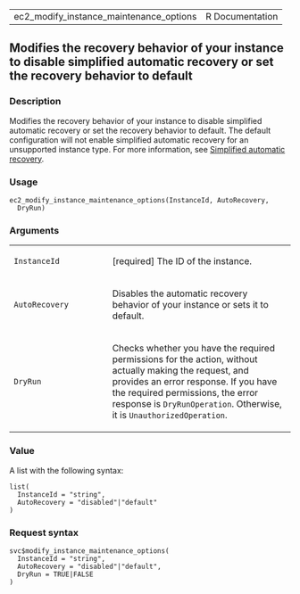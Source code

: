 <table style="width: 100%;">
<tbody>
<tr class="odd">
<td>ec2_modify_instance_maintenance_options</td>
<td style="text-align: right;">R Documentation</td>
</tr>
</tbody>
</table>

## Modifies the recovery behavior of your instance to disable simplified automatic recovery or set the recovery behavior to default

### Description

Modifies the recovery behavior of your instance to disable simplified
automatic recovery or set the recovery behavior to default. The default
configuration will not enable simplified automatic recovery for an
unsupported instance type. For more information, see [Simplified
automatic
recovery](https://docs.aws.amazon.com/AWSEC2/latest/UserGuide/ec2-instance-recover.html#instance-configuration-recovery).

### Usage

    ec2_modify_instance_maintenance_options(InstanceId, AutoRecovery,
      DryRun)

### Arguments

<table>
<colgroup>
<col style="width: 35%" />
<col style="width: 65%" />
</colgroup>
<tbody>
<tr class="odd">
<td><code
id="ec2_modify_instance_maintenance_options_:_InstanceId">InstanceId</code></td>
<td><p>[required] The ID of the instance.</p></td>
</tr>
<tr class="even">
<td><code
id="ec2_modify_instance_maintenance_options_:_AutoRecovery">AutoRecovery</code></td>
<td><p>Disables the automatic recovery behavior of your instance or sets
it to default.</p></td>
</tr>
<tr class="odd">
<td><code
id="ec2_modify_instance_maintenance_options_:_DryRun">DryRun</code></td>
<td><p>Checks whether you have the required permissions for the action,
without actually making the request, and provides an error response. If
you have the required permissions, the error response is
<code>DryRunOperation</code>. Otherwise, it is
<code>UnauthorizedOperation</code>.</p></td>
</tr>
</tbody>
</table>

### Value

A list with the following syntax:

    list(
      InstanceId = "string",
      AutoRecovery = "disabled"|"default"
    )

### Request syntax

    svc$modify_instance_maintenance_options(
      InstanceId = "string",
      AutoRecovery = "disabled"|"default",
      DryRun = TRUE|FALSE
    )
